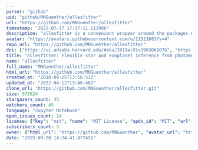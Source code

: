 ```yaml
---
parser: "github"
uid: "github/MNGuenther/allesfitter"
url: "https://github.com/MNGuenther/allesfitter"
timestamp: "2022-07-17 17:17:11.212996"
description: "allesfitter is a convenient wrapper around the packages ellc (light curve and RV models), dynesty (static and dynamic nested sampling) emcee (Markov Chain Monte Carlo sampling) and celerite (Gaussian Process models)."
avatar: "https://avatars.githubusercontent.com/u/11521683?v=4"
repo_url: "https://github.com/MNGuenther/allesfitter"
doi: ["https://ui.adsabs.harvard.edu/#abs/2019arXiv190306107G", "https://ui.adsabs.harvard.edu/abs/2019ascl.soft03003G/abstract"]
title: "allesfitter: Flexible star and exoplanet inference from photometry and radial velocity"
name: "allesfitter"
full_name: "MNGuenther/allesfitter"
html_url: "https://github.com/MNGuenther/allesfitter"
created_at: "2018-09-25T13:56:51Z"
updated_at: "2022-04-12T13:46:46Z"
clone_url: "https://github.com/MNGuenther/allesfitter.git"
size: 975624
stargazers_count: 45
watchers_count: 45
language: "Jupyter Notebook"
open_issues_count: 14
license: {"key": "mit", "name": "MIT License", "spdx_id": "MIT", "url": "https://api.github.com/licenses/mit", "node_id": "MDc6TGljZW5zZTEz"}
subscribers_count: 3
owner: {"html_url": "https://github.com/MNGuenther", "avatar_url": "https://avatars.githubusercontent.com/u/11521683?v=4", "login": "MNGuenther", "type": "User"}
date: "2025-09-20 14:24:41.877451"
---
```

